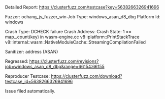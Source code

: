 Detailed Report: https://clusterfuzz.com/testcase?key=5638266326941696

Fuzzer: ochang_js_fuzzer_win
Job Type: windows_asan_d8_dbg
Platform Id: windows

Crash Type: DCHECK failure
Crash Address: 
Crash State:
  1 == map_.count(key) in wasm-engine.cc
  v8::platform::PrintStackTrace
  v8::internal::wasm::NativeModuleCache::StreamingCompilationFailed
  
Sanitizer: address (ASAN)

Regressed: https://clusterfuzz.com/revisions?job=windows_asan_d8_dbg&range=66154:66155

Reproducer Testcase: https://clusterfuzz.com/download?testcase_id=5638266326941696

Issue filed automatically.


